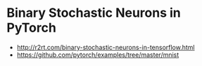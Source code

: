 # Binary Stochastic Neurons in PyTorch

* http://r2rt.com/binary-stochastic-neurons-in-tensorflow.html
* https://github.com/pytorch/examples/tree/master/mnist
